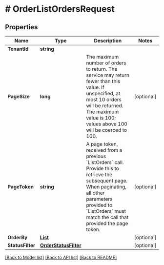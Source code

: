# # OrderListOrdersRequest


## Properties 


Name | Type | Description | Notes
------------ | ------------- | ------------- | -------------
**TenantId**| **string** |   |
**PageSize**| **long** | The maximum number of orders to return. The service may return fewer than this value. If unspecified, at most 10 orders will be returned. The maximum value is 100; values above 100 will be coerced to 100.  | [optional]
**PageToken**| **string** | A page token, received from a previous &#x60;ListOrders&#x60; call. Provide this to retrieve the subsequent page.   When paginating, all other parameters provided to &#x60;ListOrders&#x60; must match the call that provided the page token.  | [optional]
**OrderBy**| [**List<OrderOrderBy>**](OrderOrderBy.md) |   | [optional]
**StatusFilter**| [**OrderStatusFilter**](OrderStatusFilter.md) |   | [optional]


[[Back to Model list]](../../README.md#models) [[Back to API list]](../../README.md#endpoints) [[Back to README]](../../README.md)


